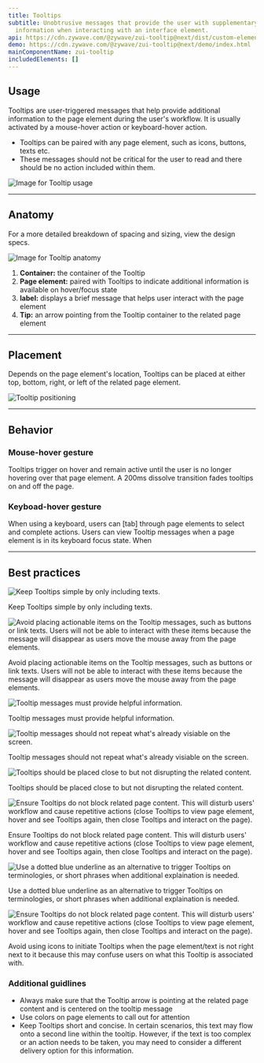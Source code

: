 ```yaml
---
title: Tooltips
subtitle: Unobtrusive messages that provide the user with supplementary
  information when interacting with an interface element.
api: https://cdn.zywave.com/@zywave/zui-tooltip@next/dist/custom-elements.json
demo: https://cdn.zywave.com/@zywave/zui-tooltip@next/demo/index.html
mainComponentName: zui-tooltip
includedElements: []
---
```

## Usage

Tooltips are user-triggered messages that help provide additional information to the page element during the user's workflow. It is usually activated by a mouse-hover action or keyboard-hover action. 

* Tooltips can be paired with any page element, such as icons, buttons, texts etc.
* These messages should not be critical for the user to read and there should be no action included within them.

![Image for Tooltip usage](/images/usage.svg)

- - -

## Anatomy

For a more detailed breakdown of spacing and sizing, view the design specs.

![Image for Tooltip anatomy](/images/anatomy.svg)

1. **Container:** the container of the Tooltip
2. **Page element:** paired with Tooltips to indicate additional information is available on hover/focus state
3. **label:** displays a brief message that helps user interact with the page element
4. **Tip:** an arrow pointing from the Tooltip container to the related page element

- - -

## Placement

Depends on the page element's location, Tooltips can be placed at either top, bottom, right, or left of the related page element. 

![Tooltip positioning](/images/positioning.svg)

- - -

## Behavior

### Mouse-hover gesture

Tooltips trigger on hover and remain active until the user is no longer hovering over that page element. A 200ms dissolve transition fades tooltips on and off the page.

### Keyboad-hover gesture

When using a keyboard, users can \[tab] through page elements to select and complete actions. Users can view Tooltip messages when a page element is in its keyboard focus state. When 

- - -

## Best practices

<docs-grid columns="2">

<div>

![Keep Tooltips simple by only including texts.](/images/do.svg)

<docs-do>
Keep Tooltips simple by only including texts.
</docs-do>

</div>

<div>

![Avoid placing actionable items on the Tooltip messages, such as buttons or link texts. Users will not be able to interact with these items because the message will disappear as users move the mouse away from the page elements.](/images/don-t.svg)

<docs-do-not>
Avoid placing actionable items on the Tooltip messages, such as buttons or link texts. Users will not be able to interact with these items because the message will disappear as users move the mouse away from the page elements.
</docs-do-not>

</div>

</docs-grid>

<docs-spacer>

</docs-spacer>

<docs-grid columns="2">

<div>

![Tooltip messages must provide helpful information.](/images/do-–-1.svg)

<docs-do>
Tooltip messages must provide helpful information.
</docs-do>

</div>

<div>

![Tooltip messages should not repeat what's already visiable on the screen.](/images/don-t-–-1.svg)

<docs-do-not>
Tooltip messages should not repeat what's already visiable on the screen.
</docs-do-not>

</div>

</docs-grid>

<docs-spacer>

</docs-spacer>

<docs-grid columns="2">

<div>

![Tooltips should be placed close to but not disrupting the related content.](/images/do-–-2.svg)

<docs-do>
Tooltips should be placed close to but not disrupting the related content. 
</docs-do>

</div>

<div>

![Ensure Tooltips do not block related page content. This will disturb users' workflow and cause repetitive actions (close Tooltips to view page element, hover and see Tooltips again, then close Tooltips and interact on the page).](/images/don-t-–-2.svg)

<docs-do-not>
Ensure Tooltips do not block related page content. This will disturb users' workflow and cause repetitive actions (close Tooltips to view page element, hover and see Tooltips again, then close Tooltips and interact on the page).
</docs-do-not>

</div>

</docs-grid>

<docs-spacer>

</docs-spacer>

<docs-grid columns="2">

<div>

![Use a dotted blue underline as an alternative to trigger Tooltips on terminologies, or short phrases when additional explaination is needed.](/images/do-–-3.svg)

<docs-do>
Use a dotted blue underline as an alternative to trigger Tooltips on terminologies, or short phrases when additional explaination is needed.
</docs-do>

</div>

<div>

![Ensure Tooltips do not block related page content. This will disturb users' workflow and cause repetitive actions (close Tooltips to view page element, hover and see Tooltips again, then close Tooltips and interact on the page).](/images/do-–-4.svg)

<docs-do-not>
Avoid using icons to initiate Tooltips when the page element/text is not right next to it because this may confuse users on what this Tooltip is associated with.
</docs-do-not>

</div>

</docs-grid>

<docs-spacer>

</docs-spacer>

### Additional guidlines

* Always make sure that the Tooltip arrow is pointing at the related page content and is centered on the tooltip message
* Use colors on page elements to call out for attention
* Keep Tooltips short and concise. In certain scenarios, this text may flow onto a second line within the tooltip. However, if the text is too complex or an action needs to be taken, you may need to consider a different delivery option for this information.